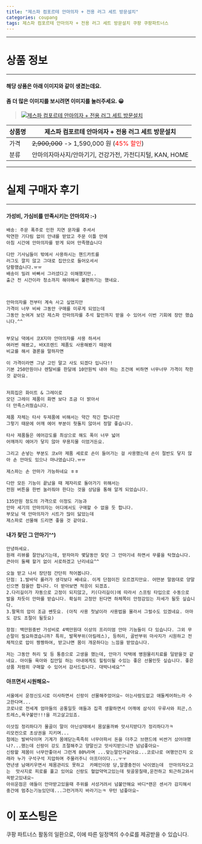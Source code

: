 ```yaml
---
title: "제스파 컴포르테 안마의자 + 전용 러그 세트 방문설치"
categories: coupang
tags: 제스파 컴포르테 안마의자 + 전용 러그 세트 방문설치 쿠팡 쿠팡파트너스
---
```

---

# 상품 정보

---

#### 해당 상품은 아래 이미지와 같이 생겼는데요. 
#### 좀 더 많은 이미지를 보시려면 이미지를 눌러주세요. 😀
> [![제스파 컴포르테 안마의자 + 전용 러그 세트 방문설치](https://static.coupangcdn.com/image/retail/images/658499100423525-d99a0421-4083-4c98-8ef0-010ab6a35fab.jpg)](https://link.coupang.com/re/AFFSDP?lptag=AF4416228&subid=AF4416228&pageKey=326113364&itemId=1043873932&vendorItemId=5504488344&traceid=V0-153-9be0e4f20b0090fc)

상품명 | 제스파 컴포르테 안마의자 + 전용 러그 세트 방문설치
-------|-------
가격 | ~~2,900,000~~ -> 1,590,000 원 (<span style="color:red">45% 할인</span>)
분류 | 안마의자마사지/안마기기, 건강가전, 가전디지털, KAN, HOME

---

# 실제 구매자 후기

---


####    가성비, 가심비를 만족시키는 안마의자 :-)
    배송: 주문 폭주로 인한 지연 문자를 주셔서 
    막연한 기다림 없이 안내를 받았고 주문 이틀 만에 
    아침 시간에 안마의자를 받게 되어 만족했습니다
    
    다만 기사님들이 밖에서 사용하시는 핸드카트를 
    러그도 깔지 않고 그대로 집안으로 들어오셔서 
    당황했습니다.ㅠㅠ
    배송이 밀려 바빠서 그러셨다고 이해했지만..
    출근 전 시간이라 청소까지 해야해서 불편하기는 했네요.
    
    
    
    안마의자를 전부터 계속 사고 싶었지만
    가격이 너무 비싸 그동안 구매를 미루게 되었는데
    그동안 눈여겨 보던 제스파 안마의자를 추석 할인까지 받을 수 있어서 이번 기회에 장만 했습니다.^^
    
    
    부모님 댁에서 코X지마 안마의자를 사용 하셔서
    여러번 해봤고, 바X프렌드 제품도 사용해봤기 때문에
    비교를 해서 결론을 말하자면
    
    이 가격이라면 그냥 고민 말고 사도 되겠다 입니다!!
    기본 250만원이나 렌탈비를 한달에 10만원씩 내야 하는 조건에 비하면 너무너무 가격이 착한 것 같아요.
    
    
    저희집은 화이트 & 그레이로 
    모던 그레이 제품이 화면 보다 조금 더 밝아서 
    더 만족스러웠습니다.
    
    제품 자체는 타사 두제품에 비해서는 약간 작긴 합니다만
    그렇기 때문에 어깨 에어 부분이 헛돌지 않아서 정말 좋습니다.
    
    타사 제품들은 에어강도를 최상으로 해도 폭이 너무 넓어
    어깨까지 에어가 닿지 않아 무용지물 이었거든요.
    
    그리고 손넣는 부분도 코x마 제품 세로로 손이 들어가는 걸 사용했는데 손이 절반도 닿지 않아 손 안마도 있으나 마나였습니다.ㅠㅠ
    
    제스파는 손 안마가 가능하네요 ㅎㅎ
    
    다만 모든 기능이 끝났을 때 제자리로 돌아가기 위해서는
    전원 버튼을 한번 눌러줘야 한다는 것을 상담을 통해 알게 되었습니다.
    
    135만원 정도의 가격으로 이정도 기능과
    안마 세기의 안마의자는 어디에서도 구매할 수 없을 듯 합니다.
    부모님 댁 안마의자가 시트가 많이 닳았는데
    제스파로 선물해 드리면 좋을 것 같아요.

####    내가 찾던 그 안마기^^)
    안녕하세요.
    원래 리뷰를 잘안남기는데, 받자마자 몇달동안 찾던 그 안마기네 하면서 무릎을 탁쳤습니다. 큰아이 둘째 할거 없이 서로하겠고 난리네요^^
    
    오늘 받고 나서 장단점 간단히 적어봅니다.
    단점: 1.발바닥 롤러가 생각보다 쎄네요. 이게 단점이진 모르겠지만요. 어떤분 말씀대로 양말 신으면 참을만 합니다. 더 받아보면 적응이 되겠죠.
    2.다리길이가 자동으로 고정이 되지않고, 키(다리길이)에 따라서 스프링 타입으로 수동으로 발을 차듯이 안마를 받습니다. 확실히 고정만 된다면 하체쪽이 안정감있는 자세가 될듯 싶습니다.
    3.팔목의 압이 조금 쎈듯요. (아직 사용 첫날이라 사용법을 몰라서 그럴수도 있겠네요. 아마도 강도 조절이 될듯요)
    
    장점: 백만원중반 가성비로 4백만원대 이상의 프리미엄 안마 기능들이 다 있습니다. 그외 무슨말이 필요하겠습니까? 특히, 발목부위(아킬레스), 등허리, 골반부위 마사지가 시원하고 전체적으로 압이 짱짱하여, 받고나면 몸이 개운하다는 느낌을 받았습니다. 
    
    저는 그동안 허리 및 등 통증으로 고생을 했는데, 안마기 덕택에 병원물리치료를 덜받을것 같네요. 아이들 육아와 집안일 하는 아내에게도 힐링이될 수있는 좋은 선물인듯 싶습니다. 좋은 상품 저렴히 구매할 수 있어서 감사드립니다. 대박나세요^^

####    아프면서 시원해요~
    서울에서 운정신도시로 이사하면서 신랑이 선물해주었어요~ 아는사람도없고 애둘케어하느라 수고한다며...
    코로나로 전세계 엄마들의 공통일듯 애들과 집콕 생활하면서 어깨에 삼식이 우루사와 피곤,스트레스,욕구불만!!!을 끼고살고있죠.
    
    이삿짐 정리하다가 몰골이 말이 아닌상태에서 몸살올까봐 맛사지받다가 정리하다가ㅋ
    리모컨으로 초상권을 지키며...
    첨에는 발바닥이며 기계가 몸에닫는족족히 너무아파서 돈을 더주고 브랜드에 비싼거 샀어야했나?...했는데 신랑이 강도 조절해주고 양말신고 맛사지받으니깐 넘넘좋아요~
    신랑왈 제몸이 너무안좋아서 그런게 80%라며 ...맞는말인거같아요...코로나로 여행안간지 오래라 누가 구석구석 지압하며 주물러주니 아프더이다...ㅜㅜ
    연년생 남매키우면서 제몸관리도 못하고  카페인이랑 당,알콜충전이 낙이였는데  안마의자오고는  맛사지로 피로를 풀고 있어요 신랑도 혈압약먹고있는데 뒷골뭉칠때,운전하고 퇴근하고와서 꼭받고있내요~
    아쉬운점은 애들이 안마받고있을때 주위를 서성거려서 넘불안해요 바디*랜은 센서가 감지해서 중간에 멈추는기능있던데...그런거까지 바라기는ㅋ 무턴 넘좋아요~



# 이 포스팅은
쿠팡 파트너스 활동의 일환으로, 이에 따른 일정액의 수수료를 제공받을 수 있습니다.